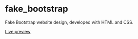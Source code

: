 # fake_bootstrap
Fake Bootstrap website design, developed with HTML and CSS.

[Live preview](https://rojaslabs.github.io/fake_bootstrap/)
